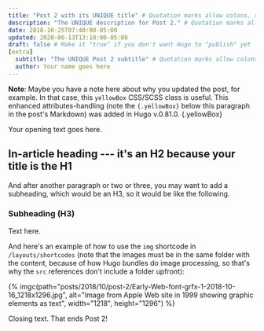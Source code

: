 ```yaml
---
title: "Post 2 with its UNIQUE title" # Quotation marks allow colons, semicolons, etc.
description: "The UNIQUE description for Post 2." # Quotation marks allow colons, semicolons, etc.
date: 2018-10-25T07:40:00-05:00
updated: 2020-06-13T13:10:00-05:00
draft: false # Make it "true" if you don't want Hugo to "publish" yet
[extra]
  subtitle: "The UNIQUE Post 2 subtitle" # Quotation marks allow colons, semicolons, etc.
  author: Your name goes here
---
```


**Note**: Maybe you have a note here about why you updated the post, for example. In that case, this `yellowBox` CSS/SCSS class is useful. This enhanced attributes-handling (note the `{.yellowBox}` below this paragraph in the post's Markdown) was added in Hugo v.0.81.0.
{.yellowBox}


Your opening text goes here.

## In-article heading --- it's an H2 because your title is the H1

And after another paragraph or two or three, you may want to add a subheading, which would be an H3, so it would be like the following.

### Subheading (H3)

Text here.

And here's an example of how to use the `img` shortcode in `/layouts/shortcodes` (note that the images must be in the same folder with the content, because of how Hugo bundles do image processing, so that's why the `src` references don't include a folder upfront):

{% imgc(path="posts/2018/10/post-2/Early-Web-font-grfx-1-2018-10-16_1218x1296.jpg", alt="Image from Apple Web site in 1999 showing graphic elements as text", width="1218", height="1296") %}

Closing text. That ends Post 2!